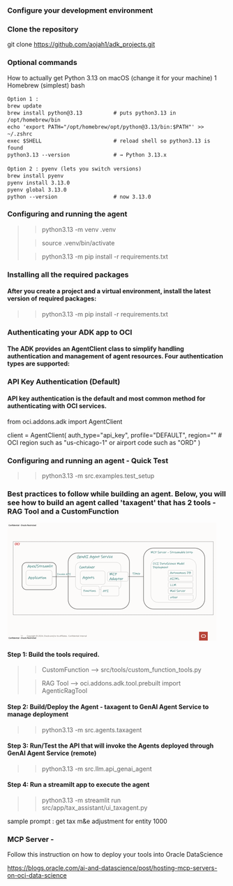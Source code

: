 ### Configure your development environment

### Clone the repository
git clone https://github.com/aojah1/adk_projects.git

### Optional commands
How to actually get Python 3.13 on macOS (change it for your machine)
    1 Homebrew (simplest)
    bash
    
    Option 1 :
    brew update
    brew install python@3.13          # puts python3.13 in /opt/homebrew/bin
    echo 'export PATH="/opt/homebrew/opt/python@3.13/bin:$PATH"' >> ~/.zshrc
    exec $SHELL                       # reload shell so python3.13 is found
    python3.13 --version              # → Python 3.13.x
    
    Option 2 : pyenv (lets you switch versions)
    brew install pyenv
    pyenv install 3.13.0
    pyenv global 3.13.0
    python --version                  # now 3.13.0

### Configuring and running the agent
>> python3.13 -m venv .venv
> 
>> source .venv/bin/activate
> 
>> python3.13 -m pip install -r requirements.txt

### Installing all the required packages
#### After you create a project and a virtual environment, install the latest version of required packages:

>> python3.13 -m pip install -r requirements.txt

### Authenticating your ADK app to OCI
#### The ADK provides an AgentClient class to simplify handling authentication and management of agent resources. Four authentication types are supported:

### API Key Authentication (Default)
#### API key authentication is the default and most common method for authenticating with OCI services.

from oci.addons.adk import AgentClient

client = AgentClient(
    auth_type="api_key",
    profile="DEFAULT",
    region="<your-region>"  # OCI region such as "us-chicago-1" or airport code such as "ORD"
)

### Configuring and running an agent - Quick Test

>> python3.13 -m src.examples.test_setup  

### Best practices to follow while building an agent. Below, you will see how to build an agent called 'taxagent' that has 2 tools - RAG Tool and a CustomFunction
![config/img.png](config/img.png)

#### Step 1: Build the tools required.

>> CustomFunction --> src/tools/custom_function_tools.py
> 
>> RAG Tool --> oci.addons.adk.tool.prebuilt import AgenticRagTool

#### Step 2: Build/Deploy the Agent - taxagent to GenAI Agent Service to manage deployment

>> python3.13 -m src.agents.taxagent

#### Step 3: Run/Test the API that will invoke the Agents deployed through GenAI Agent Service (remote)

>>  python3.13 -m src.llm.api_genai_agent 

#### Step 4: Run a streamilt app to execute the agent

>> python3.13 -m streamlit run src/app/tax_assistant/ui_taxagent.py

sample prompt : get tax m&e adjustment for entity 1000

### MCP Server - 
Follow this instruction on how to deploy your tools into Oracle DataScience 

https://blogs.oracle.com/ai-and-datascience/post/hosting-mcp-servers-on-oci-data-science
